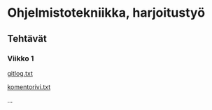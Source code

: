 # Ohjelmistotekniikka, harjoitustyö

## Tehtävät

### Viikko 1

[gitlog.txt](https://github.com/kaahy/ot-harjoitustyo/blob/main/laskarit/viikko1/gitlog.txt)

[komentorivi.txt](https://github.com/kaahy/ot-harjoitustyo/blob/main/laskarit/viikko1/komentorivi.txt)

...
